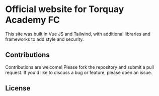 # Official website for Torquay Academy FC
This site was built in Vue JS and Tailwind, with additional libraries and frameworks to add style and security.

## Contributions
Contributions are welcome! Please fork the repository and submit a pull request. If you'd like to discuss a bug or feature, please open an issue.

## License
